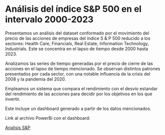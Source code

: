 # Análisis del índice S&P 500 en el intervalo 2000-2023

Presentamos un análisis del dataset conformado por el movimiento del precio de las acciones de empresas del índice S & P 500 reducido a los sectores: Health Care, Financials, Real Estate, Information Technology, Industrials. Este se concentra en el lapso de tiempo desde 2000 hasta 2023.

Analizamos las series de tiempo generadas por el precio de cierre de las acciones en el lapso de tiempo mencionado.
Se observan distintos patrones presentados por cada sector, con una notable influencia de la crisis del 2008 y la pandemia del 2020.

Empleamos un sistema que compara el rendimiento con el desvio estandar del rendimiento de las acciones para decidir por los objetivos en los que invertir.

Este incluye un dashboard generado a partir de los datos mencionados. 

Link al archivo PowerBi con el dashboard:

[Analisis S&P](https://mega.nz/file/Ew4VESAC#27sK4XgucXrWnQ74seajRZuuxLbnNscroMaEsUq3Rnk)
